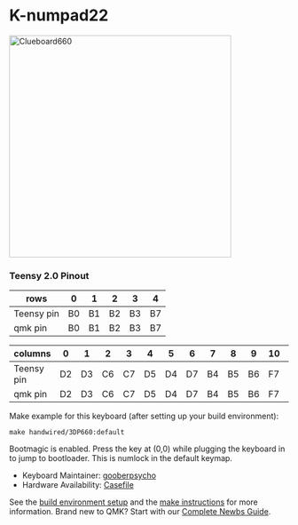 # K-numpad22 
<img src="https://imgur.com/KWyU57e" alt="Clueboard660" width="400"/>

### Teensy 2.0 Pinout
| rows        | 0   | 1   | 2   | 3   | 4   |
| ----------- | --- | --- | --- | --- | --- |
| Teensy pin  | B0  | B1  | B2  | B3  | B7  |
| qmk pin     | B0  | B1  | B2  | B3  | B7  |

| columns     | 0   | 1   | 2   | 3   | 4   | 5   | 6   | 7   | 8   | 9   | 10  | 11  | 12  | 13  | 14  |
| ----------- | --- | --- | --- | --- | --- | --- | --- | --- | --- | --- | --- | --- | --- | --- | --- |
| Teensy pin  | D2  | D3  | C6  | C7  | D5  | D4  | D7  | B4  | B5  | B6  | F7  | F6  | F5  | F4  | F1  |
| qmk pin     | D2  | D3  | C6  | C7  | D5  | D4  | D7  | B4  | B5  | B6  | F7  | F6  | F5  | F4  | F1  |


Make example for this keyboard (after setting up your build environment):

    make handwired/3DP660:default

Bootmagic is enabled.  Press the key at (0,0) while plugging the keyboard in to jump to bootloader. This is numlock in the default keymap.

* Keyboard Maintainer: [gooberpsycho]()
* Hardware Availability: [Casefile](https://www.thingiverse.com/thing:2897260)

See the [build environment setup](https://docs.qmk.fm/#/getting_started_build_tools) and the [make instructions](https://docs.qmk.fm/#/getting_started_make_guide) for more information. Brand new to QMK? Start with our [Complete Newbs Guide](https://docs.qmk.fm/#/newbs).
